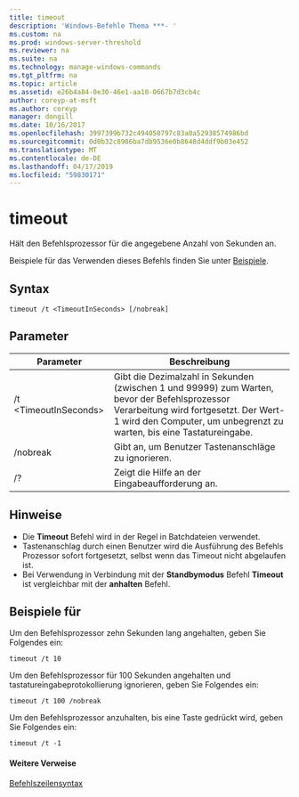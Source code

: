 ```yaml
---
title: timeout
description: 'Windows-Befehle Thema ***- '
ms.custom: na
ms.prod: windows-server-threshold
ms.reviewer: na
ms.suite: na
ms.technology: manage-windows-commands
ms.tgt_pltfrm: na
ms.topic: article
ms.assetid: e26b4a84-0e30-46e1-aa10-0667b7d3cb4c
author: coreyp-at-msft
ms.author: coreyp
manager: dongill
ms.date: 10/16/2017
ms.openlocfilehash: 3997399b732c494050797c83a0a52938574986bd
ms.sourcegitcommit: 0d0b32c8986ba7db9536e0b8648d4ddf9b03e452
ms.translationtype: MT
ms.contentlocale: de-DE
ms.lasthandoff: 04/17/2019
ms.locfileid: "59830171"
---
```

# <a name="timeout"></a>timeout



Hält den Befehlsprozessor für die angegebene Anzahl von Sekunden an.

Beispiele für das Verwenden dieses Befehls finden Sie unter [Beispiele](#BKMK_examples).

## <a name="syntax"></a>Syntax

```
timeout /t <TimeoutInSeconds> [/nobreak] 
```

## <a name="parameters"></a>Parameter

|Parameter|Beschreibung|
|---------|-----------|
|/t \<TimeoutInSeconds>|Gibt die Dezimalzahl in Sekunden (zwischen 1 und 99999) zum Warten, bevor der Befehlsprozessor Verarbeitung wird fortgesetzt. Der Wert-1 wird den Computer, um unbegrenzt zu warten, bis eine Tastatureingabe.|
|/nobreak|Gibt an, um Benutzer Tastenanschläge zu ignorieren.|
|/?|Zeigt die Hilfe an der Eingabeaufforderung an.|

## <a name="remarks"></a>Hinweise

-   Die **Timeout** Befehl wird in der Regel in Batchdateien verwendet.
-   Tastenanschlag durch einen Benutzer wird die Ausführung des Befehls Prozessor sofort fortgesetzt, selbst wenn das Timeout nicht abgelaufen ist.
-   Bei Verwendung in Verbindung mit der **Standbymodus** Befehl **Timeout** ist vergleichbar mit der **anhalten** Befehl.

## <a name="BKMK_examples"></a>Beispiele für

Um den Befehlsprozessor zehn Sekunden lang angehalten, geben Sie Folgendes ein:
```
timeout /t 10
```
Um den Befehlsprozessor für 100 Sekunden angehalten und tastatureingabeprotokollierung ignorieren, geben Sie Folgendes ein:
```
timeout /t 100 /nobreak
```
Um den Befehlsprozessor anzuhalten, bis eine Taste gedrückt wird, geben Sie Folgendes ein:
```
timeout /t -1
```

#### <a name="additional-references"></a>Weitere Verweise

[Befehlszeilensyntax](command-line-syntax-key.md)
